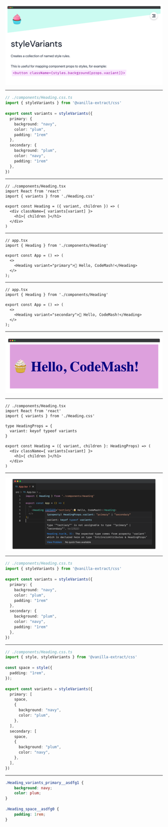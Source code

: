 
<img src="/assets/ve-stylevariants.png"/>

<!-- So, with just those 2 functions, you can do most things you could with css-modules or any other tooling. So now we'll see where vanilla-extract starts to really shine.

Let's look at this styleVariants function, which creates a collection of named style rules.

This is really helpful is you want to change a set of styles based on a single prop.
 -->

---

```ts {1|2|4|5-9|10-14|all}
// ./components/Heading.css.ts
import { styleVariants } from '@vanilla-extract/css'

export const variants = styleVariants({
  primary: {
    background: "navy",
    color: "plum",
    padding: "1rem"
  },
  secondary: {
    background: "plum",
    color: "navy",
    padding: "1rem"
  },
})
```

<!-- Back in my Heading.css.ts file

click

import styleVariants instead of style

click

export const variants assigned to result of styleVariant function

click

supply a couple keys- primary which will be an object representative of our base CSS

click

then I'll supply a secondary key which will supply the inverse background and color values.

click

I can keep going for any number of variants
-->

---

```tsx {3|5|6}
// ./components/Heading.tsx
import React from 'react'
import { variants } from './Heading.css'

export const Heading = ({ variant, children }) => (
  <div className={ variants[variant] }>
    <h1>{ children }</h1>
  </div>
)
```

<!-- I can then import my variants in my heading component

click

expose a variant prop on my component

click

and use that prop to key which of my variants was requested by the parent component -->

---

```tsx {all|6}
// app.tsx
import { Heading } from './components/Heading'

export const App = () => (
  <>
    <Heading variant="primary">🧁 Hello, CodeMash!</Heading>
  </>
);
```

<!-- So if I go into my app component

click

and supply primary to the variant prop I'll get our base set of styles -->

---

```tsx {6}
// app.tsx
import { Heading } from './components/Heading'

export const App = () => (
  <>
    <Heading variant="secondary">🧁 Hello, CodeMash!</Heading>
  </>
);
```

<!-- If I supply secondary to the variant prop... -->

---

<img src="/assets/header-component-example-variant.png" />

<!-- I'll get the inverse styles I supplied my styleVariants secondary object -->

---

```tsx {5-9}
// ./components/Heading.tsx
import React from 'react'
import { variants } from './Heading.css'

type HeadingProps = {
  variant: keyof typeof variants
}

export const Heading = ({ variant, children }: HeadingProps) => (
  <div className={ variants[variant] }>
    <h1>{ children }</h1>
  </div>
)
```

<!-- What's really cool, is that since I defined this all in TS, I can type my heading component's variant prop using keyof typeof variants

assign that type to my heading component props -->

---

<img src="/assets/ve-ts-error-variant.png" />

<!-- Then if I misspell any of the variants or try to supply a variant that doesn't exist, I'll get that TS feedback telling my I can only use primary or secondary.

Likewise, if I were to end up adding a tertiary key to my styleVariants object, the type of this variant prop on my Heading component would stay up to date, without having to go make that update in the Heading

It would just become automatically available on the parent component -->

---

```ts {8,13}
// ./components/Heading.css.ts
import { styleVariants } from '@vanilla-extract/css'

export const variants = styleVariants({
  primary: {
    background: "navy",
    color: "plum",
    padding: "1rem"
  },
  secondary: {
    background: "plum",
    color: "navy",
    padding: "1rem"
  },
})
```

<!--
I'm not a huge fan that we applied the same padding to each variant

We can abstract that to its own class and compose it together in our variants.
-->

---

```ts {2|4-6|9-15|9-22|12-13,19-20}
// ./components/Heading.css.ts
import { style, styleVariants } from '@vanilla-extract/css'

const space = style({
  padding: "1rem",
});

export const variants = styleVariants({
  primary: [
    space,
    {
      background: "navy",
      color: "plum",
    },
  ],
  secondary: [
    space,
    {
      background: "plum",
      color: "navy",
    },
  ],
})
```

<!-- So if we import style from vanilla extract

click

use it to define a space class with our padding

click

then instead of having our primary key being just an object of the styles we want,
it'll be an array that composes together that space class that we're getting from the style function as well as the class from the object represeting the primary styles we want

click

We can do that for our secondary key as well

click

now we see that the only properties in our variants are those that actually contain differing styles
 -->

---

```css
.Heading_variants_primary__asdfg1 {
    background: navy;
    color: plum;
}

.Heading_space__asdfg0 {
    padding: 1rem;
}
```
<!-- 
This is the CSS that will return for the primary variant of my header component. 

you can see I have one class for my background and color properties and another class for my padding

so you can infer that the styleVariants function is actually returning one class for every item in my primary array instead of duplicating the CSS from the space class our style function created. -->